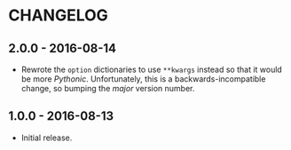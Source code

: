 # CHANGELOG

## 2.0.0 - 2016-08-14

*  Rewrote the `option` dictionaries to use `**kwargs` instead so that it would be more _Pythonic_. Unfortunately, this is a backwards-incompatible change, so bumping the _major_ version number.

## 1.0.0 - 2016-08-13

*  Initial release.
